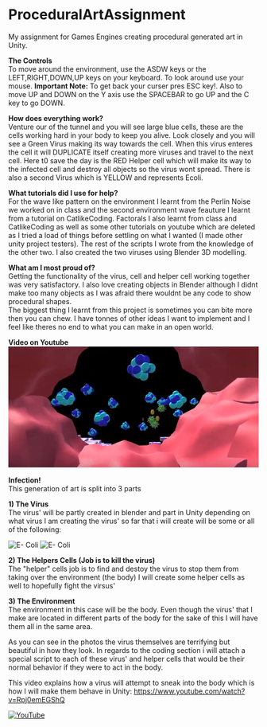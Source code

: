 # ProceduralArtAssignment
My assignment for Games Engines creating procedural generated art in Unity.

**The Controls** </br>
To move around the environment, use the ASDW keys or the LEFT,RIGHT,DOWN,UP keys on your keyboard. To look around use your mouse. **Important Note:** To get back your curser pres ESC key!. Also to move UP and DOWN on the Y axis use the SPACEBAR to go UP and the C key to go DOWN.</br>

**How does everything work?** </br>
Venture our of the tunnel and you will see large blue cells, these are the cells working hard in your body to keep you alive. Look closely and you will see a Green Virus making its way towards the cell. When this virus enteres the cell it will DUPLICATE itself creating more viruses and travel to the next cell. Here t0 save the day is the RED Helper cell which will make its way to the infected cell and destroy all objects so the virus wont spread. There is also a second Virus which is YELLOW and represents Ecoli.</br>

**What tutorials did I use for help?** </br>
For the wave like pattern on the environment I learnt from the Perlin Noise we worked on in class and the second environment wave feauture I learnt from a tutorial on CatlikeCoding. Factorals I also learnt from class and CatlikeCoding as well as some other tutorials on youtube which are deleted as I tried a load of things before settling on what I wanted (I made other unity project testers). The rest of the scripts I wrote from the knowledge of the other two. I also created the two viruses using Blender 3D modelling.

**What am I most proud of?** </br>
Getting the functionality of the virus, cell and helper cell working together was very satisfactory. I also love creating objects in Blender although I didnt make too many objects as I was afraid there wouldnt be any code to show procedural shapes.</br>
The biggest thing I learnt from this project is sometimes you can bite more then you can chew. I have tonnes of other ideas I want to implement and I feel like theres no end to what you can make in an open world.

**Video on Youtube** </br>
[![YouTube](/Images/tn.jpg)](https://www.youtube.com/watch?v=h5OPxIZy3OQ&feature=youtu.be)

**Infection!** </br>
This generation of art is split into 3 parts

**1) The Virus** </br>
The virus' will be partly created in blender and part in Unity depending on what virus I am creating
the virus' so far that i will create will be some or all of the following:
 
  ![E- Coli](/Images/ecoli.jpg)
  ![E- Coli](/Images/virusis.jpg)

**2) The Helpers Cells (Job is to kill the virus)** </br>
The "helper" cells job is to find and destoy the virus to stop them from taking over the environment (the body)
I will create some helper cells as well to hopefully fight the virsus'

**3) The Environment** </br>
The environment in this case will be the body. Even though the virus' that I make are located in different parts of the body for the sake of this I will have them all in the same area.


As you can see in the photos the virus themselves are terrifying but beautiful in how they look. In regards to the coding section i will attach a special script to each of these virus' and helper cells that would be their normal behavior if they were to act in the body.

This video explains how a virus will attempt to sneak into the body which is how I will make them behave in Unity:
https://www.youtube.com/watch?v=Rpj0emEGShQ

[![YouTube](https://www.youtube.com/watch?v=Rpj0emEGShQ.jpg)](https://www.youtube.com/watch?v=Rpj0emEGShQ)
